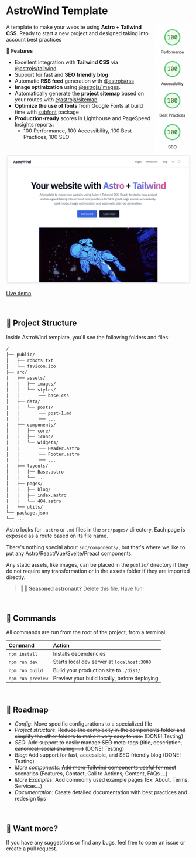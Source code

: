 # AstroWind Template

<img src="performance.png" align="right"
     alt="Performance" width="100" height="358">

A template to make your website using **Astro + Tailwind CSS**. Ready to start a new project and designed taking into account best practices

🚀 **Features**

- Excellent integration with **Tailwind CSS** via [@astrojs/tailwind](https://docs.astro.build/en/guides/integrations-guide/tailwind/)
- Support for fast and **SEO friendly blog**
- Automatic **RSS feed** generation with [@astrojs/rss](https://docs.astro.build/en/guides/rss/)
- **Image optimization** using [@astrojs/images](https://docs.astro.build/en/guides/integrations-guide/image/).
- Automatically generate the **project sitemap** based on your routes with [@astrojs/sitemap](https://docs.astro.build/en/guides/integrations-guide/sitemap/).
- **Optimize the use of fonts** from Google Fonts at build time with [subfont](https://www.npmjs.com/package/subfont) package
- **Production-ready** scores in Lighthouse and PageSpeed Insights reports:
  - 100 Performance, 100 Accessibility, 100 Best Practices, 100 SEO

<br>

<img src="./screenshot.png" alt="AstroWind Image">
     
[Live demo](https://astrowind.vercel.app/)

<br>

## 📗 Project Structure

Inside AstroWind template, you'll see the following folders and files:

```
/
├── public/
│   ├── robots.txt
│   └── favicon.ico
├── src/
│   ├── assets/
│   │   ├── images/
|   |   └── styles/
|   |       └── base.css
│   ├── data/
|   |   └── posts/
|   |       └── post-1.md
|   |       └── ...
│   ├── components/
│   │   ├── core/
|   |   ├── icons/
|   |   └── widgets/
|   |       └── Header.astro
|   |       └── Footer.astro
|   |       └── ...
│   ├── layouts/
│   |   |── Base.astro
│   |   └── ...
│   ├── pages/
│   |   ├── blog/
│   |   ├── index.astro
|   |   └── 404.astro
│   └── utils/
└── package.json
└── ...
```

Astro looks for `.astro` or `.md` files in the `src/pages/` directory. Each page is exposed as a route based on its file name.

There's nothing special about `src/components/`, but that's where we like to put any Astro/React/Vue/Svelte/Preact components.

Any static assets, like images, can be placed in the `public/` directory if they do not require any transformation or in the assets folder if they are imported directly.

> 🧑‍🚀 **Seasoned astronaut?** Delete this file. Have fun!

<br>

## 🧞 Commands

All commands are run from the root of the project, from a terminal:

| Command           | Action                                       |
| :---------------- | :------------------------------------------- |
| `npm install`     | Installs dependencies                        |
| `npm run dev`     | Starts local dev server at `localhost:3000`  |
| `npm run build`   | Build your production site to `./dist/`      |
| `npm run preview` | Preview your build locally, before deploying |

<br>

## 🚧 Roadmap

- *Config*: Move specific configurations to a specialized file
- *Project structure*: ~~Reduce the complexity in the components folder and simplify the other folders to make it very easy to use.~~ (DONE! Testing)
- *SEO*: ~~Add support to easily manage SEO meta-tags (title, description, canonical, social sharing, ...)~~ (DONE! Testing)
- *Blog*: ~~Add support for fast, accessible, and SEO friendly blog~~ (DONE! Testing)
- *More components*: ~~Add more Tailwind components useful for most scenarios (Features, Contact, Call to Actions, Content, FAQs ...)~~
- *More Examples*: Add commonly used example pages (Ex: About, Terms, Services...)
- *Documentation*: Create detailed documentation with best practices and redesign tips

<br>

## 👀 Want more?

If you have any suggestions or find any bugs, feel free to open an issue or create a pull request.
